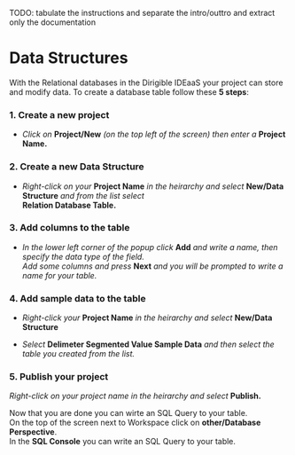 
TODO: tabulate the instructions and separate the intro/outtro and extract only the documentation<br/>

Data Structures
===================================

With the Relational databases in the Dirigible IDEaaS your project can store and modify data. 
To create a database table follow these **5 steps**:


### **1.** Create a new project

* _Click on_ **Project/New** _(on the top left of the screen) then enter a_ **Project Name.**

### **2.** Create a new Data Structure

* _Right-click on your_ **Project Name** _in the heirarchy and select_ **New/Data Structure** _and from the list select_ <br />**Relation Database Table.**

### **3.** Add columns to the table

* _In the lower left corner of the popup click_ **Add** _and write a name, then specify the data type of the field. <br/>Add some columns and press_ **Next** _and you will be prompted to write a name for your table._

### **4.** Add sample data to the table

* _Right-click your_ **Project Name** _in the heirarchy and select_ **New/Data Structure**

* _Select_ **Delimeter Segmented Value Sample Data** _and then select the table you created from the list._




### **5.** Publish your project

_Right-click on your project name in the heirarchy and select_ **Publish.**
<br />

Now that you are done you can wirte an SQL Query to your table.<br /> On the top of the screen next to Workspace click on **other/Database Perspective**.<br /> In the **SQL Console** you can write an SQL Query to your table.


